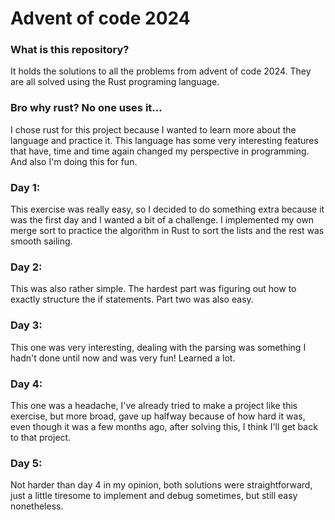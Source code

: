 # Advent of code 2024
### What is this repository?
It holds the solutions to all the problems from advent of code 2024.
They are all solved using the Rust programing language.

### Bro why rust? No one uses it...
I chose rust for this project because I wanted to learn more about the language and
practice it. This language has some very interesting features that have, time and time
again changed my perspective in programming. And also I'm doing this for fun.

### Day 1:

This exercise was really easy, so I decided to do something extra because it was the first day and I
wanted a bit of a challenge. I implemented my own merge sort to practice the algorithm in Rust to sort
the lists and the rest was smooth sailing.

### Day 2:

This was also rather simple. The hardest part was figuring out how to exactly structure the if statements.
Part two was also easy.

### Day 3:

This one was very interesting, dealing with the parsing was something I hadn't done until now and was
very fun! Learned a lot.

### Day 4: 

This one was a headache, I've already tried to make a project like this exercise, but more broad,
gave up halfway because of how hard it was, even though it was a few months ago, after solving this,
I think I'll get back to that project.

### Day 5:

Not harder than day 4 in my opinion, both solutions were straightforward, just a little tiresome to
implement and debug sometimes, but still easy nonetheless.